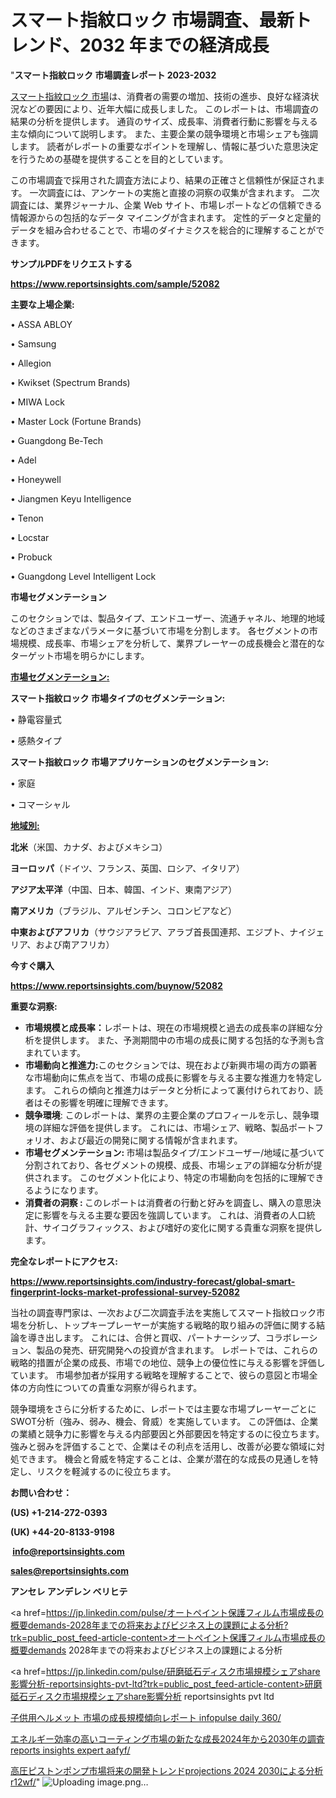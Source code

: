 # スマート指紋ロック 市場調査、最新トレンド、2032 年までの経済成長

"<strong>スマート指紋ロック 市場調査レポート 2023-2032</strong>

<a href=https://www.reportsinsights.com/sample/52082>スマート指紋ロック 市場</a>は、消費者の需要の増加、技術の進歩、良好な経済状況などの要因により、近年大幅に成長しました。 このレポートは、市場調査の結果の分析を提供します。 通貨のサイズ、成長率、消費者行動に影響を与える主な傾向について説明します。 また、主要企業の競争環境と市場シェアも強調します。 読者がレポートの重要なポイントを理解し、情報に基づいた意思決定を行うための基礎を提供することを目的としています。

この市場調査で採用された調査方法により、結果の正確さと信頼性が保証されます。 一次調査には、アンケートの実施と直接の洞察の収集が含まれます。 二次調査には、業界ジャーナル、企業 Web サイト、市場レポートなどの信頼できる情報源からの包括的なデータ マイニングが含まれます。 定性的データと定量的データを組み合わせることで、市場のダイナミクスを総合的に理解することができます。

<strong><b>サンプルPDFをリクエストする</b></strong>

<a href=https://www.reportsinsights.com/sample/52082><strong><u>https://www.reportsinsights.com/sample/52082</u></strong></a>

<strong>主要な上場企業:</strong>

• ASSA ABLOY

• Samsung

• Allegion

• Kwikset (Spectrum Brands)

• MIWA Lock

• Master Lock (Fortune Brands)

• Guangdong Be-Tech

• Adel

• Honeywell

• Jiangmen Keyu Intelligence

• Tenon

• Locstar

• Probuck

• Guangdong Level Intelligent Lock

<strong>市場セグメンテーション</strong>

このセクションでは、製品タイプ、エンドユーザー、流通チャネル、地理的地域などのさまざまなパラメータに基づいて市場を分割します。 各セグメントの市場規模、成長率、市場シェアを分析して、業界プレーヤーの成長機会と潜在的なターゲット市場を明らかにします。

<strong><u>市場セグメンテーション</u></strong><strong><u>:</u></strong>

<strong>スマート指紋ロック 市場タイプのセグメンテーション:</strong>

• 静電容量式

• 感熱タイプ

<strong>スマート指紋ロック 市場アプリケーションのセグメンテーション:</strong>

• 家庭

• コマーシャル

<strong><u>地域別</u></strong><strong><u>:</u></strong>

<strong>北米</strong>（米国、カナダ、およびメキシコ）

<strong>ヨーロッパ</strong>（ドイツ、フランス、英国、ロシア、イタリア）

<strong>アジア太平洋</strong>（中国、日本、韓国、インド、東南アジア）

<strong>南アメリカ</strong>（ブラジル、アルゼンチン、コロンビアなど）

<strong>中東およびアフリカ</strong>（サウジアラビア、アラブ首長国連邦、エジプト、ナイジェリア、および南アフリカ）

<strong>今すぐ購入</strong>

<a href=https://www.reportsinsights.com/buynow/52082><strong><u>https://www.reportsinsights.com/buynow/52082</u></strong></a>

<strong>重要な洞察:</strong>
<ul>
  <li><strong>市場規模と成長率：</strong>レポートは、現在の市場規模と過去の成長率の詳細な分析を提供します。 また、予測期間中の市場の成長に関する包括的な予測も含まれています。</li>
  <li><strong>市場動向と推進力:</strong>このセクションでは、現在および新興市場の両方の顕著な市場動向に焦点を当て、市場の成長に影響を与える主要な推進力を特定します。 これらの傾向と推進力はデータと分析によって裏付けられており、読者はその影響を明確に理解できます。</li>
  <li><strong>競争環境</strong>: このレポートは、業界の主要企業のプロフィールを示し、競争環境の詳細な評価を提供します。 これには、市場シェア、戦略、製品ポートフォリオ、および最近の開発に関する情報が含まれます。</li>
  <li><strong>市場セグメンテーション: </strong>市場は製品タイプ/エンドユーザー/地域に基づいて分割されており、各セグメントの規模、成長、市場シェアの詳細な分析が提供されます。 このセグメント化により、特定の市場動向を包括的に理解できるようになります。</li>
  <li><strong>消費者の洞察 : </strong>このレポートは消費者の行動と好みを調査し、購入の意思決定に影響を与える主要な要因を強調しています。 これは、消費者の人口統計、サイコグラフィックス、および嗜好の変化に関する貴重な洞察を提供します。</li>
</ul>
<strong>完全なレポートにアクセス:</strong>

<a href=https://www.reportsinsights.com/industry-forecast/global-smart-fingerprint-locks-market-professional-survey-52082><strong><u><b>https://www.reportsinsights.com/industry-forecast/global-smart-fingerprint-locks-market-professional-survey-52082</b></u></strong></a>

当社の調査専門家は、一次および二次調査手法を実施してスマート指紋ロック市場を分析し、トップキープレーヤーが実施する戦略的取り組みの評価に関する結論を導き出します。 これには、合併と買収、パートナーシップ、コラボレーション、製品の発売、研究開発への投資が含まれます。 レポートでは、これらの戦略的措置が企業の成長、市場での地位、競争上の優位性に与える影響を評価しています。 市場参加者が採用する戦略を理解することで、彼らの意図と市場全体の方向性についての貴重な洞察が得られます。

競争環境をさらに分析するために、レポートでは主要な市場プレーヤーごとにSWOT分析（強み、弱み、機会、脅威）を実施しています。 この評価は、企業の業績と競争力に影響を与える内部要因と外部要因を特定するのに役立ちます。 強みと弱みを評価することで、企業はその利点を活用し、改善が必要な領域に対処できます。 機会と脅威を特定することは、企業が潜在的な成長の見通しを特定し、リスクを軽減するのに役立ちます。

<strong>お問い合わせ：</strong>

<strong>(US) +1-214-272-0393</strong>

<strong>(UK) +44-20-8133-9198</strong>

<strong> </strong><a href=info@reportsinsights.com><strong><u>info@reportsinsights.com</u></strong></a>

<a href=sales@reportsinsights.com><strong><u>sales@reportsinsights.com</u></strong></a>

<strong>アンセレ アンデレン ベリヒテ</strong>

<a href=https://jp.linkedin.com/pulse/オートペイント保護フィルム市場成長の概要demands-2028年までの将来およびビジネス上の課題による分析?trk=public_post_feed-article-content>オートペイント保護フィルム市場成長の概要demands 2028年までの将来およびビジネス上の課題による分析</a>

<a href=https://jp.linkedin.com/pulse/研磨砥石ディスク市場規模シェアshare影響分析-reportsinsights-pvt-ltd?trk=public_post_feed-article-content>研磨砥石ディスク市場規模シェアshare影響分析 reportsinsights pvt ltd</a>

<a href=https://www.linkedin.com/pulse/子供用ヘルメット-市場の成長規模傾向レポート-infopulse-daily-360/>子供用ヘルメット 市場の成長規模傾向レポート infopulse daily 360/</a>

<a href=https://www.linkedin.com/pulse/エネルギー効率の高いコーティング市場の新たな成長2024年から2030年の調査-reports-insights-expert-aafyf/>エネルギー効率の高いコーティング市場の新たな成長2024年から2030年の調査 reports insights expert aafyf/</a>

<a href=https://www.linkedin.com/pulse/高圧ピストンポンプ市場将来の開発トレンドprojections-2024-2030による分析-r12wf/>高圧ピストンポンプ市場将来の開発トレンドprojections 2024 2030による分析 r12wf/</a>"
![Uploading image.png…]()

